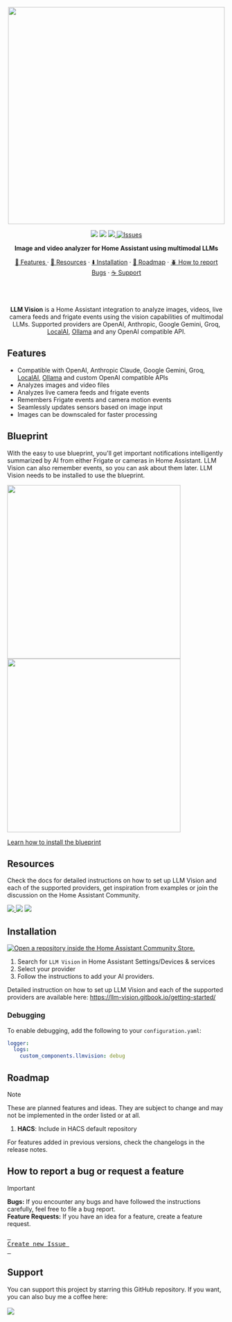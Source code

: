 <p align="center">
<img src="https://github.com/user-attachments/assets/bebd92b8-765e-4d63-bb3d-47e1bb8b51ad" width=500px>
</p>
<p align=center>
<img src=https://img.shields.io/badge/HACS-Custom-orange.svg?style=for-the-badg>
<img src=https://img.shields.io/badge/version-1.3.1-blue>
<a href="https://github.com/valentinfrlch/ha-llmvision/issues">
<img src="https://img.shields.io/maintenance/yes/2024.svg">
<img alt="Issues" src="https://img.shields.io/github/issues/valentinfrlch/ha-llmvision?color=0088ff"/>
    </a>
    <p align=center style="font-weight:bold">
      Image and video analyzer for Home Assistant using multimodal LLMs
    </p>
</p>

  <p align="center">
    <a href="#features">🌟 Features </a>
    ·
    <a href="#resources">📖 Resources</a>
    ·
    <a href="#installation">⬇️ Installation</a>
    ·
    <a href="#roadmap">🚧 Roadmap</a>
    ·
    <a href="#how-to-report-a-bug-or-request-a-feature">🪲 How to report Bugs</a>
    ·
    <a href="#support">☕ Support</a>
  </p>


<br>
<br>
<p align="center">
  <strong>LLM Vision</strong> is a Home Assistant integration to analyze images, videos,  
  live camera feeds and frigate events using the vision capabilities of multimodal LLMs.  
  Supported providers are OpenAI, Anthropic, Google Gemini, Groq, 
  <a href="https://github.com/mudler/LocalAI">LocalAI</a>, 
  <a href="https://ollama.com/">Ollama</a> and any OpenAI compatible API.
</p>

## Features
- Compatible with OpenAI, Anthropic Claude, Google Gemini, Groq, [LocalAI](https://github.com/mudler/LocalAI), [Ollama](https://ollama.com/) and custom OpenAI compatible APIs
- Analyzes images and video files
- Analyzes live camera feeds and frigate events
- Remembers Frigate events and camera motion events
- Seamlessly updates sensors based on image input
- Images can be downscaled for faster processing

## Blueprint
With the easy to use blueprint, you'll get important notifications intelligently summarized by AI from either Frigate or cameras in Home Assistant. LLM Vision can also remember events, so you can ask about them later. LLM Vision needs to be installed to use the blueprint.
<br>
<p float="left">
    <img src="https://github.com/user-attachments/assets/621dacc0-7f9b-4c7a-b490-94286dd19e86" width="400" />
    <img src="https://github.com/user-attachments/assets/8174c3cd-6314-4bfd-9fbe-d66316f93923" width="400" />
</p>

[Learn how to install the blueprint](https://llm-vision.gitbook.io/examples/examples/automations#ai-event-notifications)

## Resources
Check the docs for detailed instructions on how to set up LLM Vision and each of the supported providers, get inspiration from examples or join the discussion on the Home Assistant Community.

<a href="https://llm-vision.gitbook.io/getting-started"><img src="https://img.shields.io/badge/Documentation-blue?style=for-the-badge&logo=gitbook&logoColor=white&color=18bcf2"/> </a><a href="https://llm-vision.gitbook.io/examples/"><img src="https://img.shields.io/badge/Examples-blue?style=for-the-badge&logo=gitbook&logoColor=black&color=39ffc2"/></a> </a><a href="https://community.home-assistant.io/t/llm-vision-let-home-assistant-see/729241"><img src="https://img.shields.io/badge/Community-blue?style=for-the-badge&logo=homeassistant&logoColor=white&color=03a9f4"/></a>


## Installation
[![Open a repository inside the Home Assistant Community Store.](https://my.home-assistant.io/badges/hacs_repository.svg)](https://my.home-assistant.io/redirect/hacs_repository/?owner=valentinfrlch&repository=ha-llmvision&category=Integration)
1. Search for `LLM Vision` in Home Assistant Settings/Devices & services
2. Select your provider
3. Follow the instructions to add your AI providers.

Detailed instruction on how to set up LLM Vision and each of the supported providers are available here: https://llm-vision.gitbook.io/getting-started/


### Debugging
To enable debugging, add the following to your `configuration.yaml`:
```yaml
logger:
  logs:
    custom_components.llmvision: debug
```


## Roadmap
> [!NOTE]
> These are planned features and ideas. They are subject to change and may not be implemented in the order listed or at all.

1. **HACS**: Include in HACS default repository

For features added in previous versions, check the changelogs in the release notes.


## How to report a bug or request a feature
> [!IMPORTANT]
> **Bugs:** If you encounter any bugs and have followed the instructions carefully, feel free to file a bug report.  
> **Feature Requests:** If you have an idea for a feature, create a feature request.
><div align = left>
>
>[<kbd> <br> Create new Issue <br> </kbd>][KBD]
>
></div>
>
>[KBD]: https://github.com/valentinfrlch/ha-llmvision/issues/new/choose


## Support
You can support this project by starring this GitHub repository. If you want, you can also buy me a coffee here:  
<br>
<a href="https://www.buymeacoffee.com/valentinfrlch"><img src="https://img.buymeacoffee.com/button-api/?text=Buy me a coffee&emoji=☕&slug=valentinfrlch&button_colour=FFDD00&font_colour=000000&font_family=Inter&outline_colour=000000&coffee_colour=ffffff" /></a>
